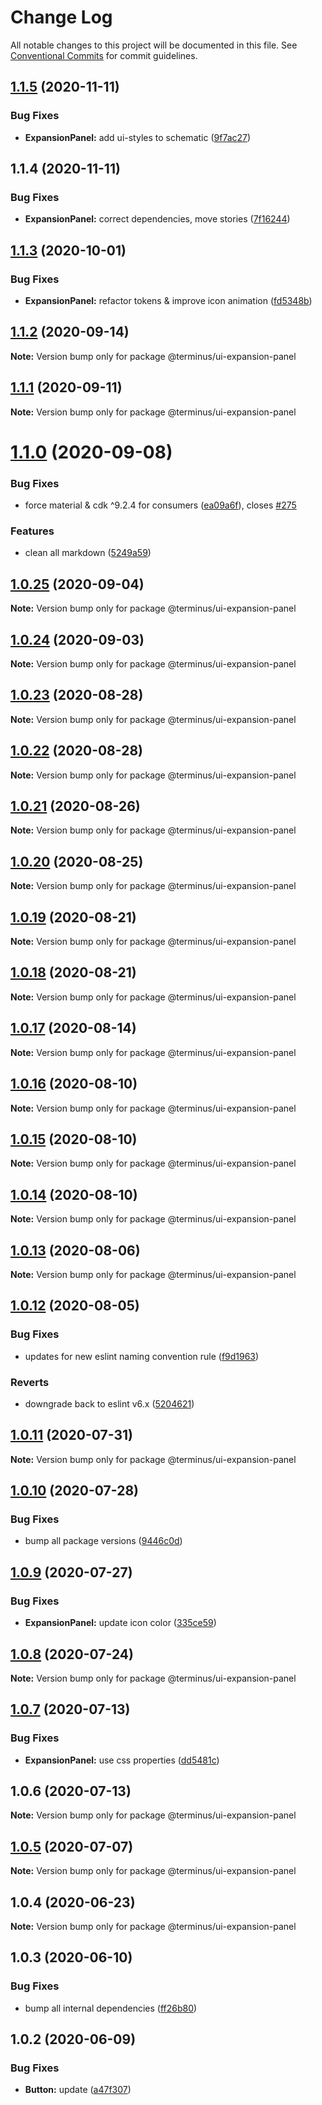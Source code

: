 # Change Log

All notable changes to this project will be documented in this file.
See [Conventional Commits](https://conventionalcommits.org) for commit guidelines.

## [1.1.5](https://github.com/GetTerminus/terminus-oss/compare/@terminus/ui-expansion-panel@1.1.4...@terminus/ui-expansion-panel@1.1.5) (2020-11-11)


### Bug Fixes

* **ExpansionPanel:** add ui-styles to schematic ([9f7ac27](https://github.com/GetTerminus/terminus-oss/commit/9f7ac271e018914528ec71b52a94d2573f7d294c))





## 1.1.4 (2020-11-11)


### Bug Fixes

* **ExpansionPanel:** correct dependencies, move stories ([7f16244](https://github.com/GetTerminus/terminus-oss/commit/7f16244bfd1aeea23fa8ea3d100f92268e3b060c))





## [1.1.3](https://github.com/GetTerminus/terminus-oss/compare/@terminus/ui-expansion-panel@1.1.2...@terminus/ui-expansion-panel@1.1.3) (2020-10-01)


### Bug Fixes

* **ExpansionPanel:** refactor tokens & improve icon animation ([fd5348b](https://github.com/GetTerminus/terminus-oss/commit/fd5348b19470f6e0a5c8b6bbb4189a6568b2e5be))





## [1.1.2](https://github.com/GetTerminus/terminus-oss/compare/@terminus/ui-expansion-panel@1.1.1...@terminus/ui-expansion-panel@1.1.2) (2020-09-14)

**Note:** Version bump only for package @terminus/ui-expansion-panel





## [1.1.1](https://github.com/GetTerminus/terminus-oss/compare/@terminus/ui-expansion-panel@1.1.0...@terminus/ui-expansion-panel@1.1.1) (2020-09-11)

**Note:** Version bump only for package @terminus/ui-expansion-panel





# [1.1.0](https://github.com/GetTerminus/terminus-oss/compare/@terminus/ui-expansion-panel@1.0.25...@terminus/ui-expansion-panel@1.1.0) (2020-09-08)


### Bug Fixes

* force material & cdk ^9.2.4 for consumers ([ea09a6f](https://github.com/GetTerminus/terminus-oss/commit/ea09a6ff88a1ea239fe0e24cb011abfb3ffc8908)), closes [#275](https://github.com/GetTerminus/terminus-oss/issues/275)


### Features

* clean all markdown ([5249a59](https://github.com/GetTerminus/terminus-oss/commit/5249a59486be63b6d9a0be7a801defb9b6adcedc))





## [1.0.25](https://github.com/GetTerminus/terminus-oss/compare/@terminus/ui-expansion-panel@1.0.24...@terminus/ui-expansion-panel@1.0.25) (2020-09-04)

**Note:** Version bump only for package @terminus/ui-expansion-panel





## [1.0.24](https://github.com/GetTerminus/terminus-oss/compare/@terminus/ui-expansion-panel@1.0.23...@terminus/ui-expansion-panel@1.0.24) (2020-09-03)

**Note:** Version bump only for package @terminus/ui-expansion-panel

## [1.0.23](https://github.com/GetTerminus/terminus-oss/compare/@terminus/ui-expansion-panel@1.0.22...@terminus/ui-expansion-panel@1.0.23) (2020-08-28)

**Note:** Version bump only for package @terminus/ui-expansion-panel

## [1.0.22](https://github.com/GetTerminus/terminus-oss/compare/@terminus/ui-expansion-panel@1.0.21...@terminus/ui-expansion-panel@1.0.22) (2020-08-28)

**Note:** Version bump only for package @terminus/ui-expansion-panel

## [1.0.21](https://github.com/GetTerminus/terminus-oss/compare/@terminus/ui-expansion-panel@1.0.20...@terminus/ui-expansion-panel@1.0.21) (2020-08-26)

**Note:** Version bump only for package @terminus/ui-expansion-panel

## [1.0.20](https://github.com/GetTerminus/terminus-oss/compare/@terminus/ui-expansion-panel@1.0.19...@terminus/ui-expansion-panel@1.0.20) (2020-08-25)

**Note:** Version bump only for package @terminus/ui-expansion-panel

## [1.0.19](https://github.com/GetTerminus/terminus-oss/compare/@terminus/ui-expansion-panel@1.0.18...@terminus/ui-expansion-panel@1.0.19) (2020-08-21)

**Note:** Version bump only for package @terminus/ui-expansion-panel

## [1.0.18](https://github.com/GetTerminus/terminus-oss/compare/@terminus/ui-expansion-panel@1.0.17...@terminus/ui-expansion-panel@1.0.18) (2020-08-21)

**Note:** Version bump only for package @terminus/ui-expansion-panel

## [1.0.17](https://github.com/GetTerminus/terminus-oss/compare/@terminus/ui-expansion-panel@1.0.16...@terminus/ui-expansion-panel@1.0.17) (2020-08-14)

**Note:** Version bump only for package @terminus/ui-expansion-panel

## [1.0.16](https://github.com/GetTerminus/terminus-oss/compare/@terminus/ui-expansion-panel@1.0.15...@terminus/ui-expansion-panel@1.0.16) (2020-08-10)

**Note:** Version bump only for package @terminus/ui-expansion-panel

## [1.0.15](https://github.com/GetTerminus/terminus-oss/compare/@terminus/ui-expansion-panel@1.0.14...@terminus/ui-expansion-panel@1.0.15) (2020-08-10)

**Note:** Version bump only for package @terminus/ui-expansion-panel

## [1.0.14](https://github.com/GetTerminus/terminus-oss/compare/@terminus/ui-expansion-panel@1.0.13...@terminus/ui-expansion-panel@1.0.14) (2020-08-10)

**Note:** Version bump only for package @terminus/ui-expansion-panel

## [1.0.13](https://github.com/GetTerminus/terminus-oss/compare/@terminus/ui-expansion-panel@1.0.12...@terminus/ui-expansion-panel@1.0.13) (2020-08-06)

**Note:** Version bump only for package @terminus/ui-expansion-panel

## [1.0.12](https://github.com/GetTerminus/terminus-oss/compare/@terminus/ui-expansion-panel@1.0.11...@terminus/ui-expansion-panel@1.0.12) (2020-08-05)

### Bug Fixes

* updates for new eslint naming convention rule ([f9d1963](https://github.com/GetTerminus/terminus-oss/commit/f9d1963184a2e483274b629e6bb6504e21baa743))

### Reverts

* downgrade back to eslint v6.x ([5204621](https://github.com/GetTerminus/terminus-oss/commit/5204621a0c0aef6d7892222f190f07a620497d73))

## [1.0.11](https://github.com/GetTerminus/terminus-oss/compare/@terminus/ui-expansion-panel@1.0.10...@terminus/ui-expansion-panel@1.0.11) (2020-07-31)

**Note:** Version bump only for package @terminus/ui-expansion-panel

## [1.0.10](https://github.com/GetTerminus/terminus-oss/compare/@terminus/ui-expansion-panel@1.0.9...@terminus/ui-expansion-panel@1.0.10) (2020-07-28)

### Bug Fixes

* bump all package versions ([9446c0d](https://github.com/GetTerminus/terminus-oss/commit/9446c0d5cde3bd693cfba7cabbfd2db443a47b00))

## [1.0.9](https://github.com/GetTerminus/terminus-oss/compare/@terminus/ui-expansion-panel@1.0.8...@terminus/ui-expansion-panel@1.0.9) (2020-07-27)

### Bug Fixes

* **ExpansionPanel:** update icon color ([335ce59](https://github.com/GetTerminus/terminus-oss/commit/335ce59abcead4f0aa42ca6766d89b514583c8c1))

## [1.0.8](https://github.com/GetTerminus/terminus-oss/compare/@terminus/ui-expansion-panel@1.0.7...@terminus/ui-expansion-panel@1.0.8) (2020-07-24)

**Note:** Version bump only for package @terminus/ui-expansion-panel

## [1.0.7](https://github.com/GetTerminus/terminus-oss/compare/@terminus/ui-expansion-panel@1.0.6...@terminus/ui-expansion-panel@1.0.7) (2020-07-13)

### Bug Fixes

* **ExpansionPanel:** use css properties ([dd5481c](https://github.com/GetTerminus/terminus-oss/commit/dd5481cddb1a1d249e0a8fe8937052820af33033))

## 1.0.6 (2020-07-13)

**Note:** Version bump only for package @terminus/ui-expansion-panel

## [1.0.5](https://github.com/GetTerminus/terminus-oss/compare/@terminus/ui-expansion-panel@1.0.4...@terminus/ui-expansion-panel@1.0.5) (2020-07-07)

**Note:** Version bump only for package @terminus/ui-expansion-panel

## 1.0.4 (2020-06-23)

**Note:** Version bump only for package @terminus/ui-expansion-panel

## 1.0.3 (2020-06-10)

### Bug Fixes

* bump all internal dependencies ([ff26b80](https://github.com/GetTerminus/terminus-oss/commit/ff26b806bb599401f006996be5b567a378e68ef3))

## 1.0.2 (2020-06-09)

### Bug Fixes

* **Button:** update ([a47f307](https://github.com/GetTerminus/terminus-oss/commit/a47f30757b9216d6ee76788c117e76eacf5289e5))
